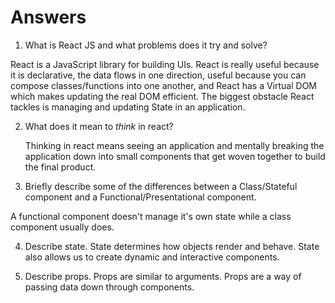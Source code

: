 # Answers

1.  What is React JS and what problems does it try and solve?
   
React is a JavaScript library for building UIs. React is really useful because it is declarative, the data flows in one direction, useful because you can compose classes/functions into one another, and React has a Virtual DOM which makes updating the real DOM efficient. The biggest obstacle React tackles is managing and updating State in an application.

2.  What does it mean to _think_ in react?

    Thinking in react means seeing an application and mentally breaking the application down into small components that get woven together to build the final product.

3.  Briefly describe some of the differences between a Class/Stateful component and a Functional/Presentational component.

A functional component doesn't manage it's own state while a class component usually does.

4.  Describe state.
   State determines how objects render and behave. State also allows us to create dynamic and interactive components.

5.  Describe props.
Props are similar to arguments. Props are a way of passing data down through components.